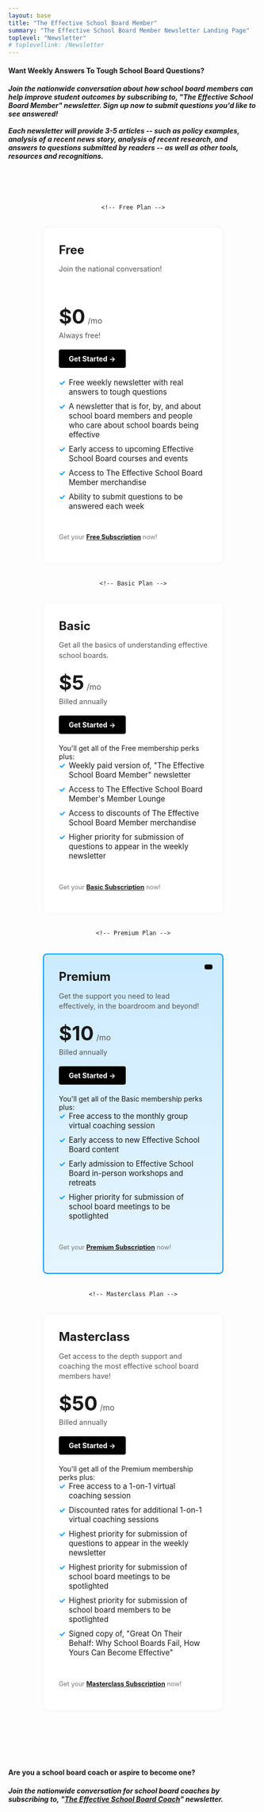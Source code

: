 ```yaml
---
layout: base
title: "The Effective School Board Member"
summary: "The Effective School Board Member Newsletter Landing Page"
toplevel: "Newsletter"
# toplevellink: /Newsletter
---
```



<style type="text/css">

.pricing-section {
  padding: 50px 0;
}

.pricing-container {
  display: flex;
  max-width: 1200px;
  margin: 0 auto;
  gap: 20px;
  flex-wrap: wrap;
  justify-content: center;
}

.plan {
  background: #fff;
  border-radius: 8px;
  padding: 30px;
  flex: 1 1 250px;
  box-shadow: 0 0 10px rgba(0,0,0,0.05);
  max-width: 280px;
  position: relative;
}

.plan.most-popular {
  background: linear-gradient(to bottom, #ccebff, #e6f5ff);
  border: 2px solid #0099ff;
}

.plan.most-popular .badge {
  position: absolute;
  top: 20px;
  right: 20px;
  background: #000;
  color: #fff;
  font-size: 0.75rem;
  text-transform: uppercase;
  padding: 5px 8px;
  border-radius: 4px;
}

.plan-title {
  font-size: 1.5rem;
  margin: 0 0 10px;
  font-weight: bold;
}

.plan-subtitle {
  font-size: 0.9rem;
  color: #555;
  margin-bottom: 20px;
  line-height: 1.4;
}

.price-container {
  display: flex;
  align-items: baseline;
  margin-bottom: 5px;
}

.price {
  font-size: 2.5rem;
  font-weight: bold;
}

.price-term {
  margin-left: 5px;
  font-size: 1rem;
  color: #555;
}

.billed-annually {
  font-size: 0.9rem;
  margin: 0 0 20px;
  color: #555;
}

.billed-annually .original-price {
  text-decoration: line-through;
  color: #999;
  font-size: 0.8rem;
  margin-left: 5px;
}

.cta-button {
  display: inline-block;
  background: #000;
  color: #fff;
  padding: 10px 20px;
  margin-bottom: 20px;
  text-decoration: none;
  border-radius: 4px;
  font-weight: bold;
  text-align: center;
}

.features {
  list-style: none;
  padding: 0;
  margin: 0 0 15px;
}

.features li {
  margin-bottom: 10px;
  padding-left: 20px;
  position: relative;
  font-size: 0.95rem;
}

.features li::before {
  content: '✓';
  position: absolute;
  left: 0;
  color: #0099ff;
  font-weight: bold;
}

.note {
  font-size: 0.8rem;
  color: #777;
  line-height: 1.4;
}

/* Responsive adjustments */
@media (max-width: 992px) {
  .plan {
    max-width: 300px;
    flex: 1 1 300px;
  }
}

@media (max-width: 768px) {
  .pricing-container {
    flex-direction: column;
    align-items: center;
  }
  .plan {
    max-width: 80%;
  }
}

</style>

<h4>Want Weekly Answers To Tough School Board Questions?</h4>
<h5>Join the nationwide conversation about how school board members can help improve student outcomes by subscribing to, "<strong>The Effective School Board Member</strong>" newsletter. Sign up now to submit questions you'd like to see answered!<br/><br/>
Each newsletter will provide 3-5 articles -- such as policy examples, analysis of a recent news story, analysis of recent research, and answers to questions submitted by readers -- as well as other tools, resources and recognitions.</h5>


<section class="pricing-section">
  <div class="pricing-container">

    <!-- Free Plan -->
  <div class="plan">
      <h3 class="plan-title">Free</h3>
      <p class="plan-subtitle">Join the national conversation!<br/><br/><br/></p>
      <div class="price-container">
        <span class="price">$0</span><span class="price-term">/mo</span>
      </div>
      <p class="billed-annually">Always free!</p>
      <a href="https://www1.effectiveschoolboards.com/offers/epUGjHD7" class="cta-button">Get Started →</a>
      <ul class="features">
        <li>Free weekly newsletter with real answers to tough questions</li>
        <li>A newsletter that is for, by, and about school board members and people who care about school boards being effective</li>
        <li>Early access to upcoming Effective School Board courses and events</li>
        <li>Access to The Effective School Board Member merchandise</li>
        <li>Ability to submit questions to be answered each week</li>
      </ul><br/>
      <p class="note">Get your  <a href="https://www1.effectiveschoolboards.com/offers/epUGjHD7"><strong>Free Subscription</strong></a> now!</p>
    </div>

    <!-- Basic Plan -->
  <div class="plan">
      <h3 class="plan-title">Basic</h3>
      <p class="plan-subtitle">Get all the basics of understanding effective school boards.<br/></p>
      <div class="price-container">
        <span class="price">$5</span><span class="price-term">/mo</span>
      </div>
      <p class="billed-annually">Billed annually</p>
      <a href="https://www1.effectiveschoolboards.com/offers/NFhgHZS2/checkout" class="cta-button">Get Started →</a><br/>
      You'll get all of the Free membership perks plus:
      <ul class="features">
        <li>Weekly paid version of, "The Effective School Board Member" newsletter</li>
        <li>Access to The Effective School Board Member's Member Lounge</li>
        <li>Access to discounts of The Effective School Board Member merchandise</li>
        <li>Higher priority for submission of questions to appear in the weekly newsletter</li>
      </ul><br/>
      <p class="note">Get your <a href="https://www1.effectiveschoolboards.com/offers/NFhgHZS2/checkout"><strong>Basic Subscription</strong></a> now!</p>
    </div>

    <!-- Premium Plan -->
  <div class="plan most-popular">
      <div class="badge"></div>
      <h3 class="plan-title">Premium</h3>
      <p class="plan-subtitle">Get the support you need to lead effectively, in the boardroom and beyond!</p>
      <div class="price-container">
        <span class="price">$10</span><span class="price-term">/mo</span>
      </div>
      <p class="billed-annually">Billed annually</p>
      <a href="https://www1.effectiveschoolboards.com/offers/64LrZGwd" class="cta-button">Get Started →</a><br/>
      You'll get all of the Basic membership perks plus:
      <ul class="features">
        <li>Free access to the monthly group virtual coaching session</li>
        <li>Early access to new Effective School Board content</li>
        <li>Early admission to Effective School Board in-person workshops and retreats</li>
        <li>Higher priority for submission of school board meetings to be spotlighted</li>
      </ul><br/>
      <p class="note">Get your  <a href="https://www1.effectiveschoolboards.com/offers/64LrZGwd"><strong>Premium Subscription</strong></a> now!</p>
    </div>

    <!-- Masterclass Plan -->
  <div class="plan">
      <h3 class="plan-title">Masterclass</h3>
      <p class="plan-subtitle">Get access to the depth support and coaching the most effective school board members have!</p>
      <div class="price-container">
        <span class="price">$50</span><span class="price-term">/mo</span>
      </div>
      <p class="billed-annually">Billed annually</p>
      <a href="https://www1.effectiveschoolboards.com/offers/STbxLcEa" class="cta-button">Get Started →</a><br/>
      You'll get all of the Premium membership perks plus:
      <ul class="features">
        <li>Free access to a 1-on-1 virtual coaching session</li>
        <li>Discounted rates for additional 1-on-1 virtual coaching sessions</li>
        <li>Highest priority for submission of questions to appear in the weekly newsletter</li>
        <li>Highest priority for submission of school board meetings to be spotlighted</li>
        <li>Highest priority for submission of school board members to be spotlighted</li>
        <li>Signed copy of, "Great On Their Behalf: Why School Boards Fail, How Yours Can Become Effective"</li>
      </ul><br/>
      <p class="note">Get your  <a href="https://www1.effectiveschoolboards.com/offers/STbxLcEa"><strong>Masterclass Subscription</strong></a> now!</p>
    </div>

  </div>
</section>

<br/><br/>

<h4>Are you a school board coach or aspire to become one?</h4>
<h5>Join the nationwide conversation for school board coaches by subscribing to, "<strong><a href="/coach-newsletter/">The Effective School Board Coach</a></strong>" newsletter.</h5>

